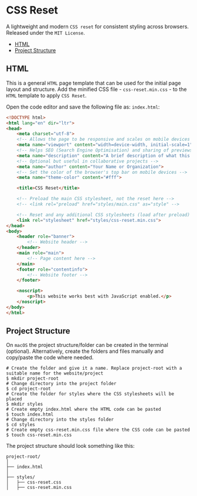 # CSS Reset
A lightweight and modern `CSS reset` for consistent styling across browsers. Released under the `MIT License`.

+ [HTML](#html)
+ [Project Structure](#project-structure)

## HTML
This is a general `HTML` page template that can be used for the initial page layout and structure. Add the minified CSS file - `css-reset.min.css` - to the `HTML` template to apply `CSS Reset`.

Open the code editor and save the following file as: `index.html`:

```html
<!DOCTYPE html>
<html lang="en" dir="ltr">
<head>
    <meta charset="utf-8">
    <!-- Allows the page to be responsive and scales on mobile devices -->
    <meta name="viewport" content="width=device-width, initial-scale=1">
    <!-- Helps SEO (Search Engine Optimisation) and sharing of previews -->
    <meta name="description" content="A brief description of what this page or site is about.">
    <!-- Optional but useful in collaborative projects -->
    <meta name="author" content="Your Name or Organization">
    <!-- Set the color of the browser's top bar on mobile devices -->
    <meta name="theme-color" content="#fff">

    <title>CSS Reset</title>

    <!-- Preload the main CSS stylesheet, not the reset here -->
    <!-- <link rel="preload" href="styles/main.css" as="style" -->

    <!-- Reset and any additional CSS stylesheets (load after preload) -->
    <link rel="stylesheet" href="styles/css-reset.min.css">
</head>
<body>
    <header role="banner">
        <!-- Website header -->
    </header>
    <main role="main">
        <!-- Page content here -->
    </main>
    <footer role="contentinfo">
        <!-- Website footer -->
    </footer>

    <noscript>
        <p>This website works best with JavaScript enabled.</p>
    </noscript>
</body>
</html>
```

## Project Structure
On `macOS` the project structure/folder can be created in the terminal (optional). Alternatively, create the folders and files manually and copy/paste the code where needed.

 ```shell
# Create the folder and give it a name. Replace project-root with a suitable name for the website/project
$ mkdir project-root
# Change directory into the project folder
$ cd project-root
# Create the folder for styles where the CSS stylesheets will be placed
$ mkdir styles
# Create empty index.html where the HTML code can be pasted
$ touch index.html
# Change directory into the styles folder
$ cd styles
# Create empty css-reset.min.css file where the CSS code can be pasted
$ touch css-reset.min.css
```

The project structure should look something like this:

```
project-root/
│
├── index.html
│
├── styles/
│   ├── css-reset.css
│   ├── css-reset.min.css
```
